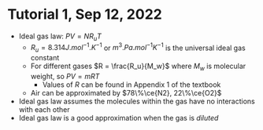 # Tutorial 1, Sep 12, 2022

* Ideal gas law: $PV = NR_uT$
	* $R_u = 8.314\si{J.mol^{-1}.K^{-1}}$ or $\si{m^3.Pa.mol^{-1}K^{-1}}$ is the universal ideal gas constant
	* For different gases $R = \frac{R_u}{M_w}$ where $M_w$ is molecular weight, so $PV = mRT$
		* Values of $R$ can be found in Appendix 1 of the textbook
	* Air can be approximated by $78\%\ce{N2}, 22\%\ce{O2}$
* Ideal gas law assumes the molecules within the gas have no interactions with each other
* Ideal gas law is a good approximation when the gas is *diluted*

